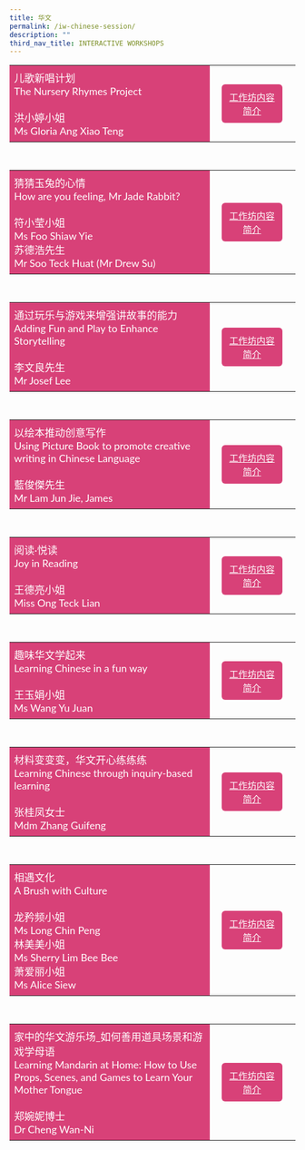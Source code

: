 ```yaml
---
title: 华文
permalink: /iw-chinese-session/
description: ""
third_nav_title: INTERACTIVE WORKSHOPS
---
```

<style>
    .btn1{
    font-size: 16px;
    font-family:Lato,sans-serif;
    background-color: #d84178;
    padding: 10px 13px;
    margin: -5px 13px;
    border-radius: 6px;
    width: 60%;
    text-align: center;
    display:block;
    }
     .btn1:hover {
background-color: lightgrey;!important;
}
.content a {
margin-bottom:0rem;
text-decoration:none;
}
@media only screen and (max-width: 600px) {
    .btn1 {
      width:74%
    }
}
</style>

<table style="border-collapse: collapse;
  width: 100%;">
  <tbody><tr>
    <td style="border: none; width: 70%;
  text-align: left;padding: 8px;background-color:#d84178;color:#fff;font-family:Lato,sans-serif;font-size: 18px;">儿歌新唱计划<br>The Nursery Rhymes Project<br><br>洪小婷小姐<br>
Ms Gloria Ang Xiao Teng<br>
</td>
    <td style="border: none;
  text-align: left;padding: 8px;width: 50%;font-family:Lato,sans-serif;">
 <a href="/iw-cl-ms-gloria-ang-xiao-teng/" class="btn1" style="color:#fff;">工作坊内容简介</a>
</td>
    </tr>
</tbody></table>

<br>
<table style="border-collapse: collapse;
  width: 100%;">
  <tbody><tr>
    <td style="border: none; width: 70%;
  text-align: left;padding: 8px;background-color:#d84178;color:#fff;font-family:Lato,sans-serif;font-size: 18px;">猜猜玉兔的心情<br>How are you feeling, Mr Jade Rabbit? <br><br>符小莹小姐<br>Ms Foo Shiaw Yie
<br>苏德浩先生<br>
Mr Soo Teck Huat (Mr Drew Su)<br>
            </td>
    <td style="border: none;
  text-align: left;padding: 8px;width: 40%;font-family:Lato,sans-serif;">
 <a href="/iw-cl-ms-foo-shiaw-yien-mr-soo-teck-huat/" class="btn1" style="color:#fff;">工作坊内容简介</a>
</td>
    </tr>
</tbody></table>

<br>
<table style="border-collapse: collapse;
  width: 100%;">
  <tbody><tr>
    <td style="border: none; width: 70%;
  text-align: left;padding: 8px;background-color:#d84178;color:#fff;font-family:Lato,sans-serif;font-size: 18px;">通过玩乐与游戏来增强讲故事的能力<br>Adding Fun and Play to Enhance Storytelling<br><br>李文良先生<br>
Mr Josef Lee<br>
            </td>
    <td style="border: none;
  text-align: left;padding: 8px;width: 40%;font-family:Lato,sans-serif;">
 <a href="/iw-cl-mr-josef-lee/" class="btn1" style="color:#fff;">工作坊内容简介</a>
</td>
    </tr>
</tbody></table>
<br>
<table style="border-collapse: collapse;
  width: 100%;">
  <tbody><tr>
    <td style="border: none; width: 70%;
  text-align: left;padding: 8px;background-color:#d84178;color:#fff;font-family:Lato,sans-serif;font-size: 18px;">以绘本推动创意写作<br>Using Picture Book to promote creative writing in Chinese Language<br><br>藍俊傑先生<br>
Mr Lam Jun Jie, James<br>
</td>
    <td style="border: none;
  text-align: left;padding: 8px;width: 50%;font-family:Lato,sans-serif;">
 <a href="/iw-cl-mr-lam-jun-jie-james/" class="btn1" style="color:#fff;">工作坊内容简介</a>
</td>
    </tr>
</tbody></table>

<br>
<table style="border-collapse: collapse;
  width: 100%;">
  <tbody><tr>
    <td style="border: none; width: 70%;
  text-align: left;padding: 8px;background-color:#d84178;color:#fff;font-family:Lato,sans-serif;font-size: 18px;">阅读·悦读<br>Joy in Reading <br><br>王德亮小姐<br>
Miss Ong Teck Lian<br>
            </td>
    <td style="border: none;
  text-align: left;padding: 8px;width: 30%;font-family:Lato,sans-serif;">
 <a href="/iw-cl-miss-ong-teck-lian/" class="btn1" style="color:#fff;">工作坊内容简介</a>
</td>
    </tr>
</tbody></table>

<br>
<table style="border-collapse: collapse;
  width: 100%;">
  <tbody><tr>
    <td style="border: none; width: 70%;
  text-align: left;padding: 8px;background-color:#d84178;color:#fff;font-family:Lato,sans-serif;font-size: 18px;">趣味华文学起来<br>Learning Chinese in a fun way&nbsp;&nbsp;<br><br>王玉娟小姐<br>
Ms Wang Yu Juan<br>
  </td>
    <td style="border: none;
  text-align: left;padding: 8px;width: 40%;font-family:Lato,sans-serif;">
 <a href="/iw-cl-ms-wang-yu-juan/" class="btn1" style="color:#fff;">工作坊内容简介</a>
</td>
    </tr>
</tbody></table>

<br>
<table style="border-collapse: collapse;
  width: 100%;">
  <tbody><tr>
    <td style="border: none; width: 70%;
  text-align: left;padding: 8px;background-color:#d84178;color:#fff;font-family:Lato,sans-serif;font-size: 18px;">材料变变变，华文开心练练练<br>Learning Chinese through inquiry-based learning<br><br>张桂凤女士<br>
Mdm Zhang Guifeng<br>
            </td>
    <td style="border: none;
  text-align: left;padding: 8px;width: 40%;font-family:Lato,sans-serif;">
 <a href="/iw-cl-mdm-zhang-guifeng/" class="btn1" style="color:#fff;">工作坊内容简介</a>
</td>
    </tr>
</tbody></table>

<br>
<table style="border-collapse: collapse;
  width: 100%;">
  <tbody><tr>
    <td style="border: none; width: 70%;
  text-align: left;padding: 8px;background-color:#d84178;color:#fff;font-family:Lato,sans-serif;font-size: 18px;"> 相遇文化<br>A Brush with Culture <br><br>龙矜频小姐<br>Ms Long Chin Peng<br>林美美小姐<br>Ms Sherry Lim Bee Bee<br>萧爱丽小姐<br>Ms Alice Siew<br>
 </td>
    <td style="border: none;
  text-align: left;padding: 8px;width: 40%;font-family:Lato,sans-serif;">
 <a href="/iw-cl-long-chin-peng-sherry-lim-bee-bee/" class="btn1" style="color:#fff;">工作坊内容简介</a>
</td>
    </tr>
</tbody></table>

<br>
<table style="border-collapse: collapse;
  width: 100%;">
  <tbody><tr>
    <td style="border: none; width: 70%;
  text-align: left;padding: 8px;background-color:#d84178;color:#fff;font-family:Lato,sans-serif;font-size: 18px;"> 家中的华文游乐场_如何善用道具场景和游戏学母语<br>Learning Mandarin at Home: How to Use Props, Scenes, and Games to Learn Your Mother Tongue <br><br>郑婉妮博士<br>
Dr Cheng Wan-Ni<br></td>
    <td style="border: none;
  text-align: left;padding: 8px;width: 40%;font-family:Lato,sans-serif;">
 <a href="/sc-cl-dr-cheng-wan-ni/" class="btn1" style="color:#fff;">工作坊内容简介</a>
</td>
    </tr>
</tbody></table>